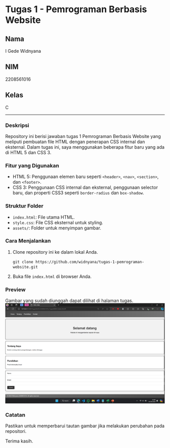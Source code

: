 # Tugas 1 - Pemrograman Berbasis Website

## Nama
I Gede Widnyana

## NIM
2208561016

## Kelas
C

---

### Deskripsi
Repository ini berisi jawaban tugas 1 Pemrograman Berbasis Website yang meliputi pembuatan file HTML dengan penerapan CSS internal dan eksternal. Dalam tugas ini, saya menggunakan beberapa fitur baru yang ada di HTML 5 dan CSS 3.

### Fitur yang Digunakan
- HTML 5: Penggunaan elemen baru seperti `<header>`, `<nav>`, `<section>`, dan `<footer>`.
- CSS 3: Penggunaan CSS internal dan eksternal, penggunaan selector baru, dan properti CSS3 seperti `border-radius` dan `box-shadow`.

### Struktur Folder
- `index.html`: File utama HTML.
- `style.css`: File CSS eksternal untuk styling.
- `assets/`: Folder untuk menyimpan gambar.

### Cara Menjalankan
1. Clone repository ini ke dalam lokal Anda.
   ```
   git clone https://github.com/widnyana/tugas-1-pemrograman-website.git
   ```
2. Buka file `index.html` di browser Anda.

### Preview
Gambar yang sudah diunggah dapat dilihat di halaman tugas.
![Dokumentasi hasil :](https://github.com/GdWidnyana/Tugas1-PBW-2208561016/blob/main/Screenshot%202024-04-01%20031008.png)


### Catatan
Pastikan untuk memperbarui tautan gambar jika melakukan perubahan pada repositori.

Terima kasih.
